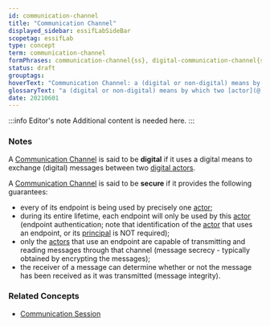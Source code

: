 ```yaml
---
id: communication-channel
title: "Communication Channel"
displayed_sidebar: essifLabSideBar
scopetag: essifLab
type: concept
term: communication-channel
formPhrases: communication-channel{ss}, digital-communication-channel{ss}
status: draft
grouptags:
hoverText: "Communication Channel: a (digital or non-digital) means by which two Actors can exchange messages with one another."
glossaryText: "a (digital or non-digital) means by which two [actor](@) can exchange messages with one another."
date: 20210601
---
```


:::info Editor's note
Additional content is needed here.
:::

### Notes

A [Communication Channel](@) is said to be **digital** if it uses a digital means to exchange (digital) messages between two [digital actors](actor@).

A [Communication Channel](@) is said to be **secure** if it provides the following guarantees:
- every of its endpoint is being used by precisely one [actor](@);
- during its entire lifetime, each endpoint will only be used by this [actor](@) (endpoint authentication; note that identification of the [actor](@) that uses an endpoint, or its [principal](@) is NOT required);
- only the [actors](@) that use an endpoint are capable of transmitting and reading messages through that channel (message secrecy - typically obtained by encrypting the messages);
- the receiver of a message can determine whether or not the message has been received as it was transmitted (message integrity).

### Related Concepts
- [Communication Session](@)
